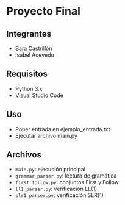 # Proyecto Final
## Integrantes
- Sara Castrillón 
- Isabel Acevedo
## Requisitos
- Python 3.x
- Visual Studio Code

## Uso
- Poner entrada en ejemplo_entrada.txt
- Ejecutar archivo main.py

## Archivos
- `main.py`: ejecución principal
- `grammar_parser.py`: lectura de gramática
- `first_follow.py`: conjuntos First y Follow
- `ll1_parser.py`: verificación LL(1)
- `slr1_parser.py`: verificación SLR(1)


